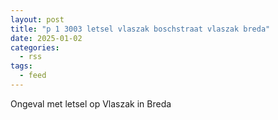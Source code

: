 ```yaml
---
layout: post
title: "p 1 3003 letsel vlaszak boschstraat vlaszak breda"
date: 2025-01-02
categories: 
  - rss
tags: 
  - feed
---
```


Ongeval met letsel op Vlaszak in Breda
